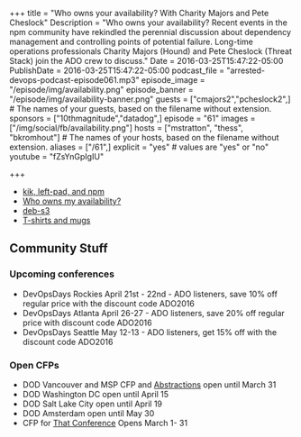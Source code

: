 +++
title = "Who owns your availability? With Charity Majors and Pete Cheslock"
Description = "Who owns your availability? Recent events in the npm community have rekindled the perennial discussion about dependency management and controlling points of potential failure. Long-time operations professionals Charity Majors (Hound) and Pete Cheslock (Threat Stack) join the ADO crew to discuss."
Date = 2016-03-25T15:47:22-05:00
PublishDate = 2016-03-25T15:47:22-05:00
podcast_file = "arrested-devops-podcast-episode061.mp3"
episode_image = "/episode/img/availability.png"
episode_banner = "/episode/img/availability-banner.png"
guests = ["cmajors2","pcheslock2",] # The names of your guests, based on the filename without extension.
sponsors = ["10thmagnitude","datadog",]
episode = "61"
images = ["/img/social/fb/availability.png"]
hosts = ["mstratton", "thess", "bkromhout"] # The names of your hosts, based on the filename without extension.
aliases = ["/61",]
explicit = "yes" # values are "yes" or "no"
youtube = "fZsYnGpIgIU"

+++
* [kik, left-pad, and npm](http://blog.npmjs.org/post/141577284765/kik-left-pad-and-npm)
* [Who owns my availability?](http://www.whoownsmyavailability.com/)
* [deb-s3](https://github.com/krobertson/deb-s3)
* [T-shirts and mugs](http://store.arresteddevops.com)

## Community Stuff

### Upcoming conferences
* DevOpsDays Rockies April 21st - 22nd - ADO listeners, save 10% off regular price with the discount code ADO2016
* DevOpsDays Atlanta April 26-27 - ADO listeners, save 20% off regular price with discount code ADO2016
* DevOpsDays Seattle May 12-13 - ADO listeners, get 15% off with the discount code ADO2016
### Open CFPs
* DOD Vancouver and MSP CFP and [Abstractions](http://www.wikicfp.com/cfp/servlet/event.showcfp?eventid=52700&copyownerid=86229) open until March 31
* DOD Washington DC open until April 15
* DOD Salt Lake City open until April 19
* DOD Amsterdam open until May 30
* CFP for [That Conference](https://www.thatconference.com/) Opens March 1- 31
